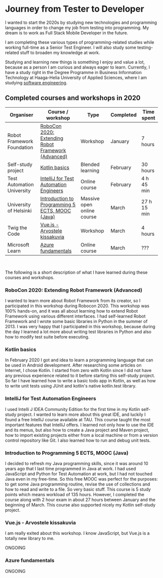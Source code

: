 # Journey from Tester to Developer

I wanted to start the 2020s by studying new technologies and programming languages in order to change my job from testing into programming. My dream is to work as Full Stack Mobile Developer in the future.

I am completing these various types of programming-related studies while working full-time as a Senior Test Engineer. I will also study some testing-related stuff to broaden my knowledge at work.

Studying and learning new things is something I enjoy and value a lot, because as a person I am curious and always eager to learn. Currently, I have a study right in the Degree Programme in Business Information Technology at Haaga-Helia University of Applied Sciences, where I am studying [software engineering](https://opinto-opas.haaga-helia.fi/index.php/en/13336/en/39079/DIGI19-E/303/year/2019?userLang=en).

## Completed courses and workshops in 2020

| Organiser | Course / workshop        | Type | Completed | Time spent |
| -------------------- | ------------- | ----- | ------------- | ---------- |
| Robot Framework Foundation | [RoboCon 2020: Extending Robot Framework (Advanced)](https://robocon.io/#extending-robot-framework-(advanced)-[sold-out])| Workshop | January | 7 hours |
| Self-study project |[Kotlin basics](https://github.com/teijatestaaja/kotlin-self-study) | Blended learning | February | 30 hours |
| Test Automation University | [IntelliJ for Test Automation Engineers](https://testautomationu.applitools.com/intellij/) | Online course | February | 4 h 45 min |
| University of Helsinki | [Introduction to Programming 5 ECTS, MOOC (Java)](https://ohjelmointi-20.mooc.fi/) | Massive open online course | March | 27 h 15 min |
| Twig the Code | [Vue.js - Arvostele kissakuvia](https://twigthecode.com/tapahtumat/vuejs) | Workshop | March | 4 hours |
| Microsoft Learn | [Azure fundamentals](https://docs.microsoft.com/fi-fi/learn/paths/azure-fundamentals/) | Online course | March | ??? |

&nbsp;&nbsp;&nbsp;

The following is a short description of what I have learned during these courses and workshops.

### RoboCon 2020: Extending Robot Framework (Advanced)

I wanted to learn more about Robot Framework from its creator, so I participated in this workshop during Robocon 2020. This workshop was 100% hands-on, and it was all about learning how to extend Robot Framework using various different interfaces. I had self-learned Robot Framework and I wrote some basic libraries in Python in the summer of 2013.  I was very happy that I participated in this workshop, because during the day I learned a lot more about writing test libraries in Python and also how to modify test suite before executing.

### Kotlin basics

In February 2020 I got and idea to learn a programming language that can be used in Android development. After researching some articles on Internet, I chose Kotlin. I started from zero with Kotlin since I did not have any previous experience related to it before starting this self-study project. So far I have learned how to write a basic todo app in Kotlin, as well as how to write unit tests using JUnit and kotlin's native kotlin.test library.

### IntelliJ for Test Automation Engineers

I used Intelli J IDEA Community Edition for the first time in my Kotlin self-study project. I wanted to learn more about this great IDE, and luckily I found a free IntelliJ course available at TAU. This course taught the most important features that IntelliJ offers. I learned not only how to use the IDE and its menus, but also how to create a Java project and Maven project, how to import existing projects either from a local machine or from a version control repository like Git. I also learned how to run and debug unit tests.

### Introduction to Programming 5 ECTS, MOOC (Java)

I decided to refresh my Java programming skills, since it was around 10 years ago that I last time programmed in Java at work. I had used JavaScript and Python for Test Automation at work, but I had not touched Java even in my free-time. So this free MOOC was perfect for the purposes: to get some Java programming routine, revise the use of collections and how to read and write to a file. So very basic stuff. This course is 5 study points which means workload of 135 hours. However, I completed the course along with 2 hour exam in about 27 hours between January and the beginning of March. This course also supported nicely my Kotlin self-study project.

### Vue.js - Arvostele kissakuvia

I am really exited about this workshop. I know JavaScript, but Vue.js is a totally new library to me.

ONGOING

### Azure fundamentals

ONGOING
